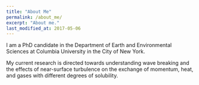 ```yaml
---
title: "About Me"
permalink: /about_me/
excerpt: "About me."
last_modified_at: 2017-05-06
---
```


I am a PhD candidate in the Department of Earth and Environmental Sciences at Columbia University in the City of New York.  

My current research is directed towards understanding wave breaking and the effects of near-surface turbulence on the exchange of momentum, heat, and gases with different degrees of solubility. 